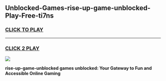 
## Unblocked-Games-rise-up-game-unblocked-Play-Free-ti7ns
<h3>
<a href="https://premium76.site?title=rise-up-game-unblocked&ref=17A">CLICK TO PLAY</a></h3>
<hr>

<h3>
<a href="https://premium76.site?title=rise-up-game-unblocked&ref=17A">CLICK 2 PLAY</a>
  
</h3>

<a href="https://premium76.site?title=rise-up-game-unblocked&ref=17A"><img src="https://clearcache.store/games.png"></a>


**rise-up-game-unblocked games unblocked: Your Gateway to Fun and Accessible Online Gaming**
